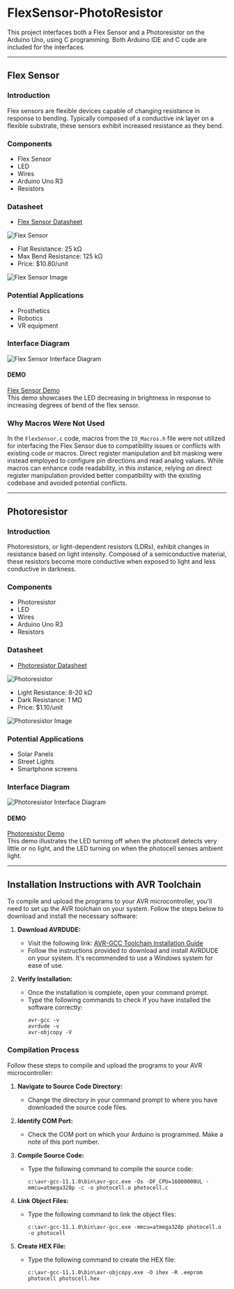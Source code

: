 # FlexSensor-PhotoResistor

This project interfaces both a Flex Sensor and a Photoresistor on the Arduino Uno, using C programming. Both Arduino IDE and C code are included for the interfaces.

---

## Flex Sensor

### Introduction
Flex sensors are flexible devices capable of changing resistance in response to bending. Typically composed of a conductive ink layer on a flexible substrate, these sensors exhibit increased resistance as they bend.

### Components
- Flex Sensor
- LED
- Wires
- Arduino Uno R3
- Resistors

### Datasheet
- [Flex Sensor Datasheet](https://www.sparkfun.com/datasheets/Sensors/Flex/flex22.pdf)  

![Flex Sensor](https://github.com/marguerites20/FlexSensor-PhotoResistor/assets/93600413/810422f2-584c-49a0-aa4f-f394cb02c3e5)

- Flat Resistance: 25 kΩ
- Max Bend Resistance: 125 kΩ
- Price: $10.80/unit

![Flex Sensor Image](https://github.com/marguerites20/FlexSensor-PhotoResistor/assets/93600413/68bdbe76-3e5a-489e-87c5-1f6c567287f9)

### Potential Applications
- Prosthetics
- Robotics
- VR equipment

### Interface Diagram
![Flex Sensor Interface Diagram](https://github.com/marguerites20/FlexSensor-PhotoResistor/assets/93600413/831caffc-bcc0-4ec1-bcfd-e73711961660)

#### DEMO
[Flex Sensor Demo](https://youtube.com/shorts/1NMFAQ1FsDk)  
This demo showcases the LED decreasing in brightness in response to increasing degrees of bend of the flex sensor.

### Why Macros Were Not Used
In the `FlexSensor.c` code, macros from the `IO_Macros.h` file were not utilized for interfacing the Flex Sensor due to compatibility issues or conflicts with existing code or macros. Direct register manipulation and bit masking were instead employed to configure pin directions and read analog values. While macros can enhance code readability, in this instance, relying on direct register manipulation provided better compatibility with the existing codebase and avoided potential conflicts.

---

## Photoresistor

### Introduction
Photoresistors, or light-dependent resistors (LDRs), exhibit changes in resistance based on light intensity. Composed of a semiconductive material, these resistors become more conductive when exposed to light and less conductive in darkness.

### Components
- Photoresistor
- LED
- Wires
- Arduino Uno R3
- Resistors

### Datasheet
- [Photoresistor Datasheet](https://cdn.sparkfun.com/datasheets/Sensors/LightImaging/SEN-09088.pdf)  

![Photoresistor](https://github.com/marguerites20/FlexSensor-PhotoResistor/assets/93600413/7463fe23-b0e6-4b47-b8d1-0c6859656632)

- Light Resistance: 8-20 kΩ
- Dark Resistance: 1 MΩ
- Price: $1.10/unit

![Photoresistor Image](https://github.com/marguerites20/FlexSensor-PhotoResistor/assets/93600413/a537ebcd-1bd4-4c1e-a473-658043cf4d55)

### Potential Applications
- Solar Panels
- Street Lights
- Smartphone screens

### Interface Diagram
![Photoresistor Interface Diagram](https://github.com/marguerites20/FlexSensor-PhotoResistor/assets/93600413/59f05fc5-91e5-464a-afca-02a69c76bfc6)

#### DEMO
[Photoresistor Demo](https://www.youtube.com/shorts/9hsHc4YJ9Aw)  
This demo illustrates the LED turning off when the photocell detects very little or no light, and the LED turning on when the photocell senses ambient light.

---

## Installation Instructions with AVR Toolchain

To compile and upload the programs to your AVR microcontroller, you'll need to set up the AVR toolchain on your system. Follow the steps below to download and install the necessary software:

1. **Download AVRDUDE:**
   - Visit the following link: [AVR-GCC Toolchain Installation Guide](https://tinusaur.com/guides/avr-gcc-toolchain/)
   - Follow the instructions provided to download and install AVRDUDE on your system. It's recommended to use a Windows system for ease of use.

2. **Verify Installation:**
   - Once the installation is complete, open your command prompt.
   - Type the following commands to check if you have installed the software correctly:
     ```
     avr-gcc -v
     avrdude -v
     avr-objcopy -V
     ```

### Compilation Process

Follow these steps to compile and upload the programs to your AVR microcontroller:

1. **Navigate to Source Code Directory:**
   - Change the directory in your command prompt to where you have downloaded the source code files.

2. **Identify COM Port:**
   - Check the COM port on which your Arduino is programmed. Make a note of this port number.

3. **Compile Source Code:**
   - Type the following command to compile the source code:
     ```
     c:\avr-gcc-11.1.0\bin\avr-gcc.exe -Os -DF_CPU=16000000UL -mmcu=atmega328p -c -o photocell.o photocell.c
     ```

4. **Link Object Files:**
   - Type the following command to link the object files:
     ```
     c:\avr-gcc-11.1.0\bin\avr-gcc.exe -mmcu=atmega328p photocell.o -o photocell
     ```

5. **Create HEX File:**
   - Type the following command to create the HEX file:
     ```
     c:\avr-gcc-11.1.0\bin\avr-objcopy.exe -O ihex -R .eeprom photocell photocell.hex
     ```

